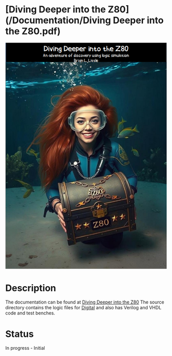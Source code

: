 # [Diving Deeper into the Z80](/Documentation/Diving Deeper into the Z80.pdf)
<p align="center">
  <a href="/Documentation/Diving Deeper into the Z80.pdf">
    <img src="/Documentation/Resources/coverart.png" alt="Diving Deeper into the Z80"/>
  </a>
</p>

# Description

The documentation can be found at [Diving Deeper into the Z80](/Documentation/Diving%20Deeper%20into%20the%20Z80.pdf) 
The source directory contains the logic files for [Digital](https://github.com/hneemann/Digital) and also has Verilog and VHDL code and test benches.

# Status 
In progress - Initial 
